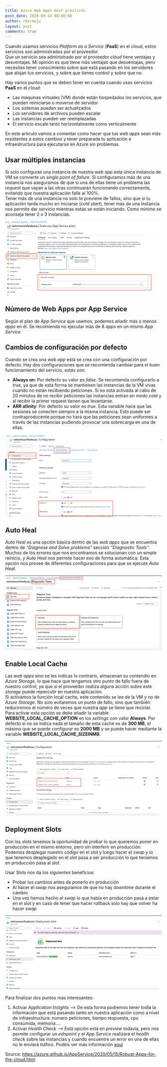 ```yaml
---
title: Azure Web Apps best practices
post_date: 2020-09-14 00:00:00
author: rbermejo
layout: post
comments: true
--- 
```



Cuando usamos servicios *Platform as a Service* (**PaaS**) en el cloud, estos servicios son administrados por el proveedor.<!--break-->  
Que un servicio sea administrado por el proveedor *cloud* tiene ventajas y desventajas. Mi opinión es que tiene más ventajas que desventajas, pero necesitas tener conocimiento sobre que está pasando en los servidores que alojan tus servicios, y sobre que tienes control y sobre que no. 

Hay varios puntos que se deben tener en cuenta cuando usas servicios **PaaS** en el *cloud*:
* Las máquinas virtuales (VM) donde están hospedados los servicios, que pueden reiniciarse o moverse de servidor
* Los sistemas pueden ser actualizados
* Los servidores de archivos pueden escalar
* Las instancias pueden ser reemplazadas
* El servicio escale tanto horizontalmente como verticalmente 

En este articulo vamos a comentar como hacer que tus *web apps* sean más resistentes a estos cambios y tener preparada tu aplicación e infraestructura para ejecutarse en Azure sin problemas. 

## Usar múltiples instancias 

Si solo configuras una instancia de nuestra *web app* esta única instancia de VM se convierte un *single point of failure*. 
Si configuramos más de una instancia nos aseguramos de que si una de ellas tiene un problema las *request* que vayan a las otras continuarán funcionando correctamente, evitando que nuestra aplicación falle al 100%.  
Tener más de una instancia no solo te previene de fallos, sino que si tu aplicación tarda mucho en iniciarse (*cold start*), tener más de una instancia nos permite dar servicio mientras estás se están iniciando. 
Como mínimo se aconseja tener 2 o 3 instancias. 

![Múltiple instancias](/public/images/2020/09/multipleinst.png)  

## Número de Web Apps por App Service 

Según el plan de *App Service* que usemos, podemos añadir más o menos *apps* en él. Se recomienda no ejecutar más de 8 *apps* en un mismo *App Service* 

## Cambios de configuración por defecto 

Cuando se crea una *web app* está se crea con una configuración por defecto. Hay dos configuraciones que se recomienda cambiar para el buen funcionamiento del servicio, estás son:

* **Always on**: Por defecto su valor es *false*. Se recomienda configurarlo a *true*, ya que de esta forma se mantienen las instancias de la VM vivas cuando no están recibiendo peticiones. Si no está activada al cabo de 20 minutos de no recibir peticiones las instancias entran en modo *cold* y al recibir la primer request tienen que levantarse. 
* **ARR afinity**: Por defecto su valor es *true*. Esta variable hace que las sesiones se conecten siempre a la misma instancia. Esto puede ser contraproducente porque no hará que las peticiones sean uniformes a través de las instancias pudiendo provocar una sobrecarga en una de ellas.  

![Cambio por defecto](/public/images/2020/09/alwayson.png) 

## Auto Heal 

*Auto Heal* es una opción básica dentro de las *web apps* que se encuentra dentro de *“Diagnose and Solve problems”* sección *“Diagnostic Tools”*.  
Muchos de los errores que nos encontramos se solucionan con un simple reinicio, y *Auto Heal* nos permite hacer eso de forma automática. Esta opción nos provee de diferentes configuraciones para que se ejecute *Auto Heal*. 

![Auto Heal](/public/images/2020/09/autoheal.png) 

## Enable Local Cache 

Las *web apps* sino se les indicas lo contrario, almacenan su contendio en *Azure Storage*, lo que hace que tengamos otro punto de fallo fuera de nuestro control, ya que si el proveedor realiza alguna acción sobre este *storage* puede repercutir en nuestra aplicación.  
Si activamos la función local cache, este contenido se lee de la VM y no de *Azure Storage*. No solo evitaremos un punto de fallo, sino que también reduciremos el número de veces que nuestra *app* se tiene que reciclar.  
Para activar esta opción se debe añadir la variable **WEBSITE_LOCAL_CACHE_OPTION** en los *settings* con valor **Always**.  Por defecto si no se indica nada el tamaño de esta caché es de **300 MB**, el máximo que se puede configurar es **2000 MB** y se puede hacer mediante la variable **WEBSITE_LOCAL_CACHE_SIZEINMB**.  

![Local Cahe](/public/images/2020/09/localcahce.png)  

## Deployment Slots 

Con los slots tenemos la oportunidad de probar lo que queremos poner en producción en el mismo entorno, pero sin interferir en producción.  
Podemos desplegar nuestro código en el *slot* y luego hacer el *swap* y lo que tenemos desplegado en el *slot* pasa a ser producción lo que teníamos en producción pasa al *slot*. 

Usar Slots nos da los siguientes beneficios: 

* Probar los cambios antes de ponerlo en producción   
* Al hacer el *swap* nos aseguramos de que no hay downtime durante el cambio   
* Una vez hemos hecho el *swap* lo que había en producción pasa a estar en el slot y en caso de tener que hacer rollback solo hay que volver ha hacer *swap* 

![Deployment Slots](/public/images/2020/09/deploymentslots.png) 

Para finalizar dos puntos más interesantes:
1.	Activar *Application Insights* --> De esta forma podremos tener todla la información que está pasando tanto en nuestra aplicación como a nivel de infraestructura: número peticiones, tiempo respuesta, cpu consumida, memoria….
2.	Activar *Health Check* --> Está opción está en *preview* todavía, pero nos permite configurar un *ednpoint* y el *App Service* realizará el *health check* sobre las instancias y cuando encuentre un error en una de ellas no le enviará tráfico. Podéis ver más información [aquí](https://github.com/projectkudu/kudu/wiki/Health-Check-(Preview))

Source:
https://azure.github.io/AppService/2020/05/15/Robust-Apps-for-the-cloud.html